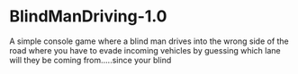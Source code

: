# BlindManDriving-1.0
A simple console game where a blind man drives into the wrong side of the road where you have to evade incoming vehicles by guessing which lane will they be coming from.....since your blind 
